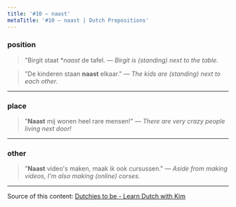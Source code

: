```yaml
---
title: '#10 — naast'
metaTitle: '#10 — naast | Dutch Prepositions'
---
```


### position

> "Birgit staat \*_naast_ de tafel.
> _— Birgit is (standing) next to the table._

> "De kinderen staan **naast** elkaar."
> _— The kids are (standing) next to each other._

---

### place

> "**Naast** mij wonen heel rare mensen!"
> _— There are very crazy people living next door!_

---

### other

> "**Naast** video's maken, maak ik ook cursussen."
> _— Aside from making videos, I'm also making (online) corses._

---

Source of this content: [Dutchies to be - Learn Dutch with Kim](https://youtu.be/pJjI7ELlDFA)
